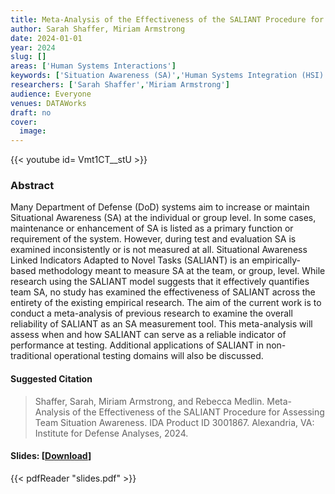 ```yaml
---
title: Meta-Analysis of the Effectiveness of the SALIANT Procedure for Assessing Team Situation Awareness
author: Sarah Shaffer, Miriam Armstrong
date: 2024-01-01
year: 2024
slug: []
areas: ['Human Systems Interactions']
keywords: ['Situation Awareness (SA)','Human Systems Integration (HSI)','Meta-Analysis','Teams','Assessment Methodology']
researchers: ['Sarah Shaffer','Miriam Armstrong']
audience: Everyone
venues: DATAWorks
draft: no
cover:
  image: 
---
```


{{< youtube id= Vmt1CT__stU >}}

### Abstract
Many Department of Defense (DoD) systems aim to increase or maintain Situational Awareness (SA) at the individual or group level. In some cases, maintenance or enhancement of SA is listed as a primary function or requirement of the system. However, during test and evaluation SA is examined inconsistently or is not measured at all. Situational Awareness Linked Indicators Adapted to Novel Tasks (SALIANT) is an empirically-based methodology meant to measure SA at the team, or group, level. While research using the SALIANT model suggests that it effectively quantifies team SA, no study has examined the effectiveness of SALIANT across the entirety of the existing empirical research.  The aim of the current work is to conduct a meta-analysis of previous research to examine the overall reliability of SALIANT as an SA measurement tool. This meta-analysis will assess when and how SALIANT can serve as a reliable indicator of performance at testing. Additional applications of SALIANT in non-traditional operational testing domains will also be discussed.

#### Suggested Citation
> Shaffer, Sarah, Miriam Armstrong, and Rebecca Medlin. Meta-Analysis of the Effectiveness of the SALIANT Procedure for Assessing Team Situation Awareness. IDA Product ID 3001867. Alexandria, VA: Institute for Defense Analyses, 2024.

#### Slides: [[Download](slides.pdf)]
{{< pdfReader "slides.pdf" >}}




